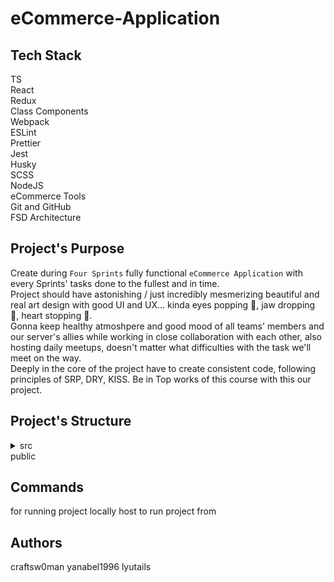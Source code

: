 # eCommerce-Application

## Tech Stack

TS\
React\
Redux\
Class Components\
Webpack\
ESLint\
Prettier\
Jest\
Husky\
SCSS\
NodeJS\
eCommerce Tools\
Git and GitHub\
FSD Architecture

## Project's Purpose

Create during `Four Sprints` fully functional `eCommerce Application` with every Sprints' tasks done to the fullest and in time.<br />
Project should have astonishing / just incredibly mesmerizing beautiful and real art design with good UI and UX... kinda eyes popping 👀, jaw dropping 👄, heart stopping 💖.<br />
Gonna keep healthy atmoshpere and good mood of all teams' members and our server's allies while working in close collaboration with each other, also hosting daily meetups, doesn't matter what difficulties with the task we'll meet on the way.<br />
Deeply in the core of the project have to create consistent code, following principles of SRP, DRY, KISS.
Be in Top works of this course with this our project.

## Project's Structure

<details><summary>src</summary>
- App<br />
- Api<br />
<details><summary>core</summary>
- BaseComponent<br />
- Store<br />
- observer / event emitter<br />
- Components: pages<br />
- features(card etc.)<br />
- UI(buttons etc.)<br />
</details>
products' data (config)<br />
assets<br />
types, enums, interfaces, constants<br />
.scss file for each .ts file and one .scss file with imports<br />
</details>
public

## Commands

for running project locally
host to run project from

## Authors

craftsw0man
yanabel1996
lyutails
